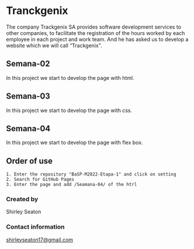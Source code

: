 # Tranckgenix
The company Trackgenix SA provides software development services to other companies, to facilitate the registration of the hours worked by each employee in each project and work team.
And he has asked us to develop a website which we will call “Trackgenix".
## Semana-02
In this project we start to develop the page with html.
## Semana-03
In this project we start to develop the page with css.
## Semana-04
In this project we start to develop the page with flex box.

## Order of use
```
1. Enter the repository "BaSP-M2022-Etapa-1" and click on setting
2. Search for GitHub Pages
3. Enter the page and add /Seamana-04/ of the htrl
```
### Created by 
Shirley Seaton
### Contact information
shirleyseaton17@gmail.com
